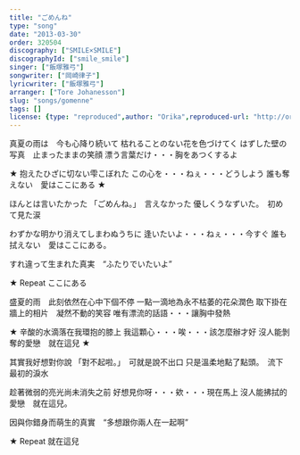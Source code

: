 ```yaml
---
title: "ごめんね"
type: "song"
date: "2013-03-30"
order: 320504
discography: ["SMILE×SMILE"]
discographyId: ["smile_smile"]
singer: ["飯塚雅弓"]
songwriter: ["岡崎律子"]
lyricwriter: ["飯塚雅弓"]
arranger: ["Tore Johanesson"]
slug: "songs/gomenne"
tags: []
license: {type: "reproduced",author: "Orika",reproduced-url: "http://orikamushi.myweb.hinet.net",reproduced-website: "織歌蟲"}
---
```


真夏の雨は　今も心降り続いて 
枯れることのない花を色づけてく 
はずした壁の写真　止まったままの笑顔 
漂う言葉だけ・・・胸をあつくするよ

★ 抱えたひざに切ない雫こぼれた 
この心を・・・ねぇ・・・どうしよう 
誰も奪えない　愛はここにある ★ 

ほんとは言いたかった 
「ごめんね。」　言えなかった 
優しくうなずいた。　初めて見た涙 

わずかな明かり消えてしまわぬうちに 
逢いたいよ・・・ねぇ・・・今すぐ 
誰も拭えない　愛はここにある。 

すれ違って生まれた真実　“ふたりでいたいよ”

★ Repeat
ここにある

盛夏的雨　此刻依然在心中下個不停
一點一滴地為永不枯萎的花朵潤色
取下掛在牆上的相片　凝然不動的笑容
唯有漂流的話語・・・讓胸中發熱

★ 辛酸的水滴落在我環抱的膝上
我這顆心・・・唉・・・該怎麼辦才好
沒人能剝奪的愛戀　就在這兒 ★ 

其實我好想對你說
「對不起啦。」　可就是說不出口
只是溫柔地點了點頭。　流下最初的淚水

趁著微弱的亮光尚未消失之前
好想見你呀・・・欸・・・現在馬上
沒人能拂拭的愛戀　就在這兒。 

因與你錯身而萌生的真實　“多想跟你兩人在一起啊”

★ Repeat
就在這兒
